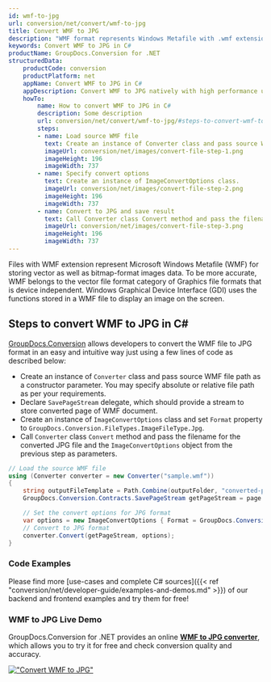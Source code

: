 ```yaml
---
id: wmf-to-jpg
url: conversion/net/convert/wmf-to-jpg
title: Convert WMF to JPG
description: "WMF format represents Windows Metafile with .wmf extension. Learn how to convert WMF to JPG file programmatically in C# language using GroupDocs.Conversion for .NET library."
keywords: Convert WMF to JPG in C#
productName: GroupDocs.Conversion for .NET
structuredData:
    productCode: conversion
    productPlatform: net
    appName: Convert WMF to JPG in C#
    appDescription: Convert WMF to JPG natively with high performance using C# language and server side GroupDocs.Conversion for .NET APIs, without the use of any software like Microsoft or Open Office.
    howTo:
        name: How to convert WMF to JPG in C# 
        description: Some description
        url: conversion/net/convert/wmf-to-jpg/#steps-to-convert-wmf-to-jpg-in-c
        steps:
        - name: Load source WMF file 
          text: Create an instance of Converter class and pass source WMF file path as a constructor parameter. You may specify absolute or relative file path as per your requirements. 
          imageUrl: conversion/net/images/convert-file-step-1.png
          imageHeight: 196
          imageWidth: 737
        - name: Specify convert options 
          text: Create an instance of ImageConvertOptions class.
          imageUrl: conversion/net/images/convert-file-step-2.png
          imageHeight: 196
          imageWidth: 737
        - name: Convert to JPG and save result 
          text: Call Converter class Convert method and pass the filename for the converted HTML file and the ImageConvertOptions object from the previous step as parameters.
          imageUrl: conversion/net/images/convert-file-step-3.png
          imageHeight: 196
          imageWidth: 737
---
```


Files with WMF extension represent Microsoft Windows Metafile (WMF) for storing vector as well as bitmap-format images data. To be more accurate, WMF belongs to the vector file format category of Graphics file formats that is device independent. Windows Graphical Device Interface (GDI) uses the functions stored in a WMF file to display an image on the screen.

## Steps to convert WMF to JPG in C#

[GroupDocs.Conversion](https://products.groupdocs.com/conversion/net) allows developers to convert the WMF file to JPG format in an easy and intuitive way just using a few lines of code as described below:

* Create an instance of `Converter` class and pass source WMF file path as a constructor parameter. You may specify absolute or relative file path as per your requirements. 
* Declare `SavePageStream` delegate, which should provide a stream to store converted page of WMF document.
* Create an instance of `ImageConvertOptions` class and set `Format` property to `GroupDocs.Conversion.FileTypes.ImageFileType.Jpg`.
* Call `Converter` class `Convert` method and pass the filename for the converted JPG file and the `ImageConvertOptions` object from the previous step as parameters.

```csharp
// Load the source WMF file
using (Converter converter = new Converter("sample.wmf"))
{
    string outputFileTemplate = Path.Combine(outputFolder, "converted-page-{0}.jpg");
    GroupDocs.Conversion.Contracts.SavePageStream getPageStream = page => new FileStream(string.Format(outputFileTemplate, page), FileMode.Create);

    // Set the convert options for JPG format
    var options = new ImageConvertOptions { Format = GroupDocs.Conversion.FileTypes.ImageFileType.Jpg };   
    // Convert to JPG format
    converter.Convert(getPageStream, options);
}
```

### Code Examples

Please find more [use-cases and complete C# sources]({{< ref "conversion/net/developer-guide/examples-and-demos.md" >}}) of our backend and frontend examples and try them for free!

### WMF to JPG Live Demo

GroupDocs.Conversion for .NET provides an online [**WMF to JPG converter**](https://products.groupdocs.app/conversion/wmf-to-jpg), which allows you to try it for free and check conversion quality and accuracy.

[!["Convert WMF to JPG"](conversion/net/images/convert-to-jpg/convert-wmf-to-jpg.png)](https://products.groupdocs.app/conversion/wmf-to-jpg)